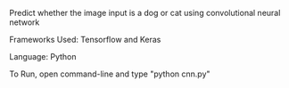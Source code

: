Predict whether the image input is a dog or cat using convolutional neural network

Frameworks Used: Tensorflow and Keras

Language: Python

To Run, open command-line and type "python cnn.py"

